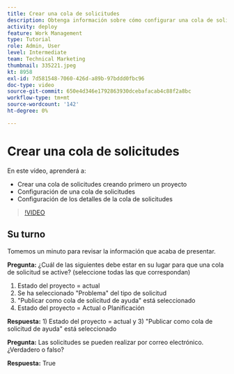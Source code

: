 ```yaml
---
title: Crear una cola de solicitudes
description: Obtenga información sobre cómo configurar una cola de solicitudes y establecer detalles de la cola en [!DNL  Workfront]. Siga estos pasos para ayudar a su organización a administrar la admisión de trabajo.
activity: deploy
feature: Work Management
type: Tutorial
role: Admin, User
level: Intermediate
team: Technical Marketing
thumbnail: 335221.jpeg
kt: 8958
exl-id: 7d581548-7060-426d-a89b-97bddd0fbc96
doc-type: video
source-git-commit: 650e4d346e1792863930dcebafacab4c88f2a8bc
workflow-type: tm+mt
source-wordcount: '142'
ht-degree: 0%

---
```


# Crear una cola de solicitudes

En este vídeo, aprenderá a:

* Crear una cola de solicitudes creando primero un proyecto
* Configuración de una cola de solicitudes
* Configuración de los detalles de la cola de solicitudes

>[!VIDEO](https://video.tv.adobe.com/v/335221/?quality=12&learn=on)

## Su turno

Tomemos un minuto para revisar la información que acaba de presentar.

**Pregunta:** ¿Cuál de las siguientes debe estar en su lugar para que una cola de solicitud se active? (seleccione todas las que correspondan)

1. Estado del proyecto = actual
1. Se ha seleccionado &quot;Problema&quot; del tipo de solicitud
1. &quot;Publicar como cola de solicitud de ayuda&quot; está seleccionado
1. Estado del proyecto = Actual o Planificación

**Respuesta:** 1) Estado del proyecto = actual y 3) &quot;Publicar como cola de solicitud de ayuda&quot; está seleccionado

**Pregunta:** Las solicitudes se pueden realizar por correo electrónico. ¿Verdadero o falso?

**Respuesta:** True


